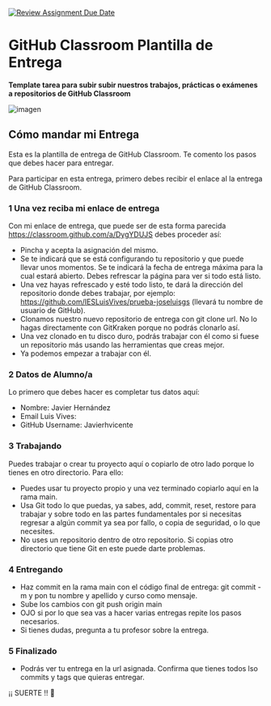 [![Review Assignment Due Date](https://classroom.github.com/assets/deadline-readme-button-24ddc0f5d75046c5622901739e7c5dd533143b0c8e959d652212380cedb1ea36.svg)](https://classroom.github.com/a/y0Ove9Rt)
# GitHub Classroom Plantilla de Entrega

**Template tarea para subir subir nuestros trabajos, prácticas o exámenes a repositorios de GitHub Classroom**


![imagen](https://github.blog/wp-content/uploads/2019/08/github-classroom-1200-630.png)

## Cómo mandar mi Entrega
Esta es la plantilla de entrega de GitHub Classroom. Te comento los pasos que debes hacer para entregar.

Para participar en esta entrega, primero debes recibir el enlace al la entrega de GitHub Classroom.

### 1 Una vez reciba mi enlace de entrega
Con mi enlace de entrega, que puede ser de esta forma parecida https://classroom.github.com/a/DygYDUJS debes proceder así:
- Pincha y acepta la asignación del mismo.
- Se te indicará que se está configurando tu repositorio y que puede llevar unos momentos. Se te indicará la fecha de entrega máxima para la cual estará abierto. Debes refrescar la página para ver si todo está listo.
- Una vez hayas refrescado y esté todo listo, te dará la dirección del repositorio donde debes trabajar, por ejemplo: https://github.com/IESLuisVives/prueba-joseluisgs (llevará tu nombre de usuario de GitHub). 
- Clonamos nuestro nuevo repositorio de entrega con git clone url. No lo hagas directamente con GitKraken porque no podrás clonarlo así.
- Una vez clonado en tu disco duro, podrás trabajar con él como si fuese un repositorio más usando las herramientas que creas mejor.
- Ya podemos empezar a trabajar con él.

### 2 Datos de Alumno/a
Lo primero que debes hacer es completar tus datos aquí:
- Nombre: Javier Hernández
- Email Luis Vives: 
- GitHub Username: Javierhvicente

### 3 Trabajando
Puedes trabajar o crear tu proyecto aquí o copiarlo de otro lado porque lo tienes en otro directorio. Para ello:
- Puedes usar tu proyecto propio y una vez terminado copiarlo aquí en la rama main.
- Usa Git todo lo que puedas, ya sabes, add, commit, reset, restore para trabajar y sobre todo en las partes fundamentales por si necesitas regresar a algún commit ya sea por fallo, o copia de seguridad, o lo que necesites.
- No uses un repositorio dentro de otro repositorio. Si copias otro directorio que tiene Git en este puede darte problemas.

### 4 Entregando
- Haz commit en la rama main con el código final de entrega: git commit -m y pon tu nombre y apellido y curso como mensaje.
- Sube los cambios con git push origin main
- OJO si por lo que sea vas a hacer varias entregas repite los pasos necesarios.
- Si tienes dudas, pregunta a tu profesor sobre la entrega.

### 5 Finalizado
- Podrás ver tu entrega en la url asignada. Confirma que tienes todos lso commits y tags que quieras entregar.

¡¡ SUERTE !! 🦾

